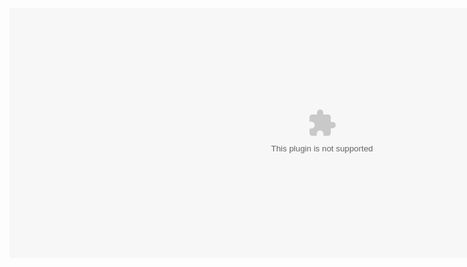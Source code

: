 <embed valign="baseline" width="1000" height="400" src="qkdummy.github.io/utf-8' 'sj.swf" quality="high" wmode="Transparent">
